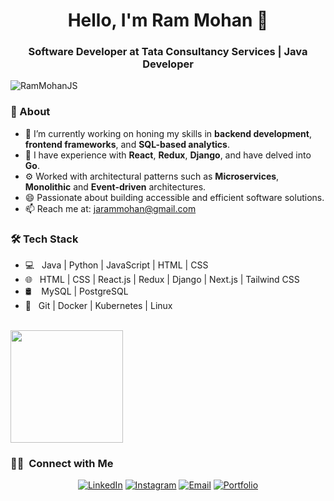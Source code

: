 <h1 align="center"> Hello, I'm Ram Mohan 👋 </h1>
<h3 align="center">Software Developer at Tata Consultancy Services | Java Developer</h3>

<p align="left"> <img src="https://komarev.com/ghpvc/?username=RamMohanJS&label=Profile%20views&color=0e75b6&style=flat" alt="RamMohanJS" /> </p>

### 🤔 About
- 🌱 I’m currently working on honing my skills in **backend development**, **frontend frameworks**, and **SQL-based analytics**.
- 🤝 I have experience with **React**, **Redux**, **Django**, and have delved into **Go**.
- ⚙️ Worked with architectural patterns such as **Microservices**, **Monolithic** and **Event-driven** architectures.
- 😄 Passionate about building accessible and efficient software solutions.
- 📫 Reach me at: [jarammohan@gmail.com](mailto:jsrammohan@gmail.com)

<h3>🛠 Tech Stack</h3>

- 💻 &nbsp; Java | Python | JavaScript | HTML | CSS
- 🌐 &nbsp; HTML | CSS | React.js | Redux | Django | Next.js | Tailwind CSS
- 🛢 &nbsp;&nbsp; MySQL | PostgreSQL
- 🔧 &nbsp; Git | Docker | Kubernetes | Linux

<br>

<a href="https://github.com/RamMohanJS">
  <!-- <img height="180em" src="https://github-readme-stats.vercel.app/api?username=pavansantosh-ps&theme=buefy&show_icons=true" /> -->
  <img height="180em" src="https://github-readme-stats.vercel.app/api/top-langs/?username=RamMohanJS&theme=buefy&layout=compact" />
</a>

<br/>

<h3> 🤝🏻 &nbsp;Connect with Me </h3>

<p align="center">
<a href="https://www.linkedin.com/in/pavan-santosh/"><img alt="LinkedIn" src="https://img.shields.io/badge/LinkedIn-0077B5?style=for-the-badge&logo=linkedin&logoColor=white"></a>
<a href="https://www.instagram.com/pavann_santosh/"><img alt="Instagram" src="https://img.shields.io/badge/Instagram-E4405F?style=for-the-badge&logo=instagram&logoColor=white"></a>
<a href="mailto:pavansantosh.ips@gmail.com"><img alt="Email" src="https://img.shields.io/badge/Gmail-D14836?style=for-the-badge&logo=gmail&logoColor=white"></a>
<a href="https://pavansantosh-ps.vercel.app/"><img alt="Portfolio" src="https://img.shields.io/badge/website-000000?style=for-the-badge&logo=vercel&logoColor=white"></a>
</p>
